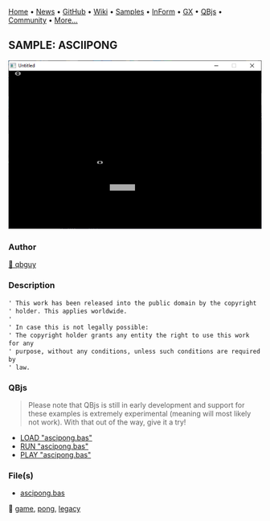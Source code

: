 [Home](https://qb64.com) • [News](../../news.md) • [GitHub](https://github.com/QB64Official/qb64) • [Wiki](https://github.com/QB64Official/qb64/wiki) • [Samples](../../samples.md) • [InForm](../../inform.md) • [GX](../../gx.md) • [QBjs](../../qbjs.md) • [Community](../../community.md) • [More...](../../more.md)

## SAMPLE: ASCIIPONG

![screenshot.png](img/screenshot.png)

### Author

[🐝 qbguy](../qbguy.md) 

### Description

```text
' This work has been released into the public domain by the copyright
' holder. This applies worldwide.
'
' In case this is not legally possible:
' The copyright holder grants any entity the right to use this work for any
' purpose, without any conditions, unless such conditions are required by
' law.
```

### QBjs

> Please note that QBjs is still in early development and support for these examples is extremely experimental (meaning will most likely not work). With that out of the way, give it a try!

* [LOAD "ascipong.bas"](https://v6p9d9t4.ssl.hwcdn.net/html/6029471/index.html?src=https://qb64.com/samples/asciipong/src/ascipong.bas)
* [RUN "ascipong.bas"](https://v6p9d9t4.ssl.hwcdn.net/html/6029471/index.html?mode=auto&src=https://qb64.com/samples/asciipong/src/ascipong.bas)
* [PLAY "ascipong.bas"](https://v6p9d9t4.ssl.hwcdn.net/html/6029471/index.html?mode=play&src=https://qb64.com/samples/asciipong/src/ascipong.bas)

### File(s)

* [ascipong.bas](src/ascipong.bas)

🔗 [game](../game.md), [pong](../pong.md), [legacy](../legacy.md)

